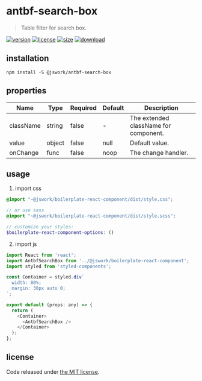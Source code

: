 # antbf-search-box
> Table filter for search box.

[![version][version-image]][version-url]
[![license][license-image]][license-url]
[![size][size-image]][size-url]
[![download][download-image]][download-url]

## installation
```shell
npm install -S @jswork/antbf-search-box
```

## properties
| Name      | Type   | Required | Default | Description                           |
| --------- | ------ | -------- | ------- | ------------------------------------- |
| className | string | false    | -       | The extended className for component. |
| value     | object | false    | null    | Default value.                        |
| onChange  | func   | false    | noop    | The change handler.                   |


## usage
1. import css
  ```scss
  @import "~@jswork/boilerplate-react-component/dist/style.css";

  // or use sass
  @import "~@jswork/boilerplate-react-component/dist/style.scss";

  // customize your styles:
  $boilerplate-react-component-options: ()
  ```
2. import js
  ```js
  import React from 'react';
  import AntbfSearchBox from '../@jswork/boilerplate-react-component';
  import styled from 'styled-components';

  const Container = styled.div`
    width: 80%;
    margin: 30px auto 0;
  `;

  export default (props: any) => {
    return (
      <Container>
        <AntbfSearchBox />
      </Container>
    );
  };

  ```

## license
Code released under [the MIT license](https://github.com/afeiship/antbf-search-box/blob/master/LICENSE.txt).

[version-image]: https://img.shields.io/npm/v/@jswork/antbf-search-box
[version-url]: https://npmjs.org/package/@jswork/antbf-search-box

[license-image]: https://img.shields.io/npm/l/@jswork/antbf-search-box
[license-url]: https://github.com/afeiship/antbf-search-box/blob/master/LICENSE.txt

[size-image]: https://img.shields.io/bundlephobia/minzip/@jswork/antbf-search-box
[size-url]: https://github.com/afeiship/antbf-search-box/blob/master/dist/antbf-search-box.min.js

[download-image]: https://img.shields.io/npm/dm/@jswork/antbf-search-box
[download-url]: https://www.npmjs.com/package/@jswork/antbf-search-box
